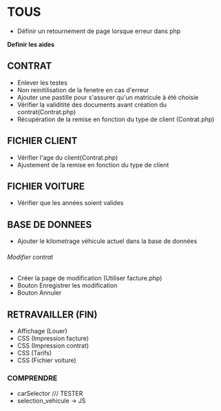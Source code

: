 

# TOUS
- Définir un retournement de page lorsque erreur dans php

**Definir les aides**

## CONTRAT

- Enlever les testes
- Non reinitilisation de la fenetre en cas d'erreur
- Ajouter une pastille pour s'assurer qu'un matricule à été choisie
- Vérifier la validitité  des documents avant création du contrat(Contrat.php)
- Récupération de la remise en fonction du type de client (Contrat.php)


## FICHIER CLIENT

- Vérifier l'age du client(Contrat.php)
- Ajustement de la remise en fonction du type de client


## FICHIER VOITURE

- Vérifier que les années soient valides


## BASE DE DONNEES
- Ajouter le kilometrage véhicule actuel dans la base de données 



###### Modifier contrat


- Créer la page de modification (Utiliser facture.php)
- Bouton Enregistrer les modification
- Bouton Annuler 



## RETRAVAILLER (FIN)
- Affichage (Louer)
- CSS (Impression facture)
- CSS (Impression contrat)
- CSS (Tarifs)
- CSS (Fichier voiture)

### COMPRENDRE

- carSelector /// TESTER
- selection_vehicule -> JS 